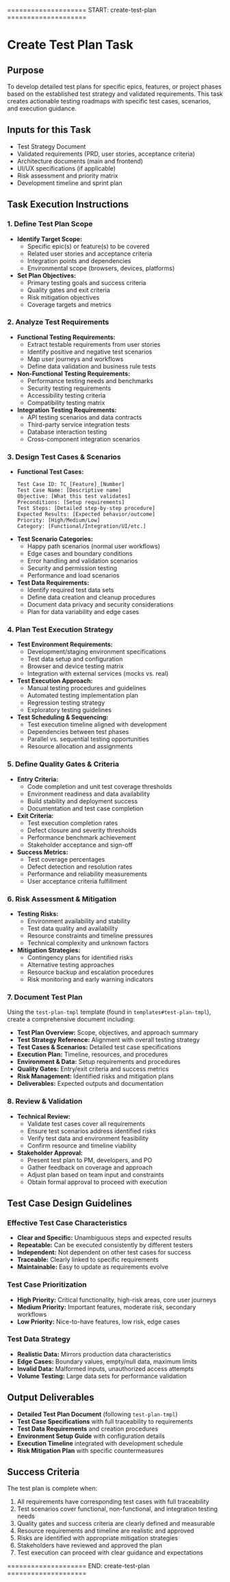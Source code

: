 ==================== START: create-test-plan ====================
# Create Test Plan Task

## Purpose

To develop detailed test plans for specific epics, features, or project phases based on the established test strategy and validated requirements. This task creates actionable testing roadmaps with specific test cases, scenarios, and execution guidance.

## Inputs for this Task

- Test Strategy Document
- Validated requirements (PRD, user stories, acceptance criteria)
- Architecture documents (main and frontend)
- UI/UX specifications (if applicable)
- Risk assessment and priority matrix
- Development timeline and sprint plan

## Task Execution Instructions

### 1. Define Test Plan Scope

- **Identify Target Scope:**
  - Specific epic(s) or feature(s) to be covered
  - Related user stories and acceptance criteria
  - Integration points and dependencies
  - Environmental scope (browsers, devices, platforms)
- **Set Plan Objectives:**
  - Primary testing goals and success criteria
  - Quality gates and exit criteria
  - Risk mitigation objectives
  - Coverage targets and metrics

### 2. Analyze Test Requirements

- **Functional Testing Requirements:**
  - Extract testable requirements from user stories
  - Identify positive and negative test scenarios
  - Map user journeys and workflows
  - Define data validation and business rule tests
- **Non-Functional Testing Requirements:**
  - Performance testing needs and benchmarks
  - Security testing requirements
  - Accessibility testing criteria
  - Compatibility testing matrix
- **Integration Testing Requirements:**
  - API testing scenarios and data contracts
  - Third-party service integration tests
  - Database interaction testing
  - Cross-component integration scenarios

### 3. Design Test Cases & Scenarios

- **Functional Test Cases:**
  ```
  Test Case ID: TC_[Feature]_[Number]
  Test Case Name: [Descriptive name]
  Objective: [What this test validates]
  Preconditions: [Setup requirements]
  Test Steps: [Detailed step-by-step procedure]
  Expected Results: [Expected behavior/outcome]
  Priority: [High/Medium/Low]
  Category: [Functional/Integration/UI/etc.]
  ```
- **Test Scenario Categories:**
  - Happy path scenarios (normal user workflows)
  - Edge cases and boundary conditions
  - Error handling and validation scenarios
  - Security and permission testing
  - Performance and load scenarios
- **Test Data Requirements:**
  - Identify required test data sets
  - Define data creation and cleanup procedures
  - Document data privacy and security considerations
  - Plan for data variability and edge cases

### 4. Plan Test Execution Strategy

- **Test Environment Requirements:**
  - Development/staging environment specifications
  - Test data setup and configuration
  - Browser and device testing matrix
  - Integration with external services (mocks vs. real)
- **Test Execution Approach:**
  - Manual testing procedures and guidelines
  - Automated testing implementation plan
  - Regression testing strategy
  - Exploratory testing guidelines
- **Test Scheduling & Sequencing:**
  - Test execution timeline aligned with development
  - Dependencies between test phases
  - Parallel vs. sequential testing opportunities
  - Resource allocation and assignments

### 5. Define Quality Gates & Criteria

- **Entry Criteria:**
  - Code completion and unit test coverage thresholds
  - Environment readiness and data availability
  - Build stability and deployment success
  - Documentation and test case completion
- **Exit Criteria:**
  - Test execution completion rates
  - Defect closure and severity thresholds
  - Performance benchmark achievement
  - Stakeholder acceptance and sign-off
- **Success Metrics:**
  - Test coverage percentages
  - Defect detection and resolution rates
  - Performance and reliability measurements
  - User acceptance criteria fulfillment

### 6. Risk Assessment & Mitigation

- **Testing Risks:**
  - Environment availability and stability
  - Test data quality and availability
  - Resource constraints and timeline pressures
  - Technical complexity and unknown factors
- **Mitigation Strategies:**
  - Contingency plans for identified risks
  - Alternative testing approaches
  - Resource backup and escalation procedures
  - Risk monitoring and early warning indicators

### 7. Document Test Plan

Using the `test-plan-tmpl` template (found in `templates#test-plan-tmpl`), create a comprehensive document including:

- **Test Plan Overview:** Scope, objectives, and approach summary
- **Test Strategy Reference:** Alignment with overall testing strategy
- **Test Cases & Scenarios:** Detailed test case specifications
- **Execution Plan:** Timeline, resources, and procedures
- **Environment & Data:** Setup requirements and procedures
- **Quality Gates:** Entry/exit criteria and success metrics
- **Risk Management:** Identified risks and mitigation plans
- **Deliverables:** Expected outputs and documentation

### 8. Review & Validation

- **Technical Review:**
  - Validate test cases cover all requirements
  - Ensure test scenarios address identified risks
  - Verify test data and environment feasibility
  - Confirm resource and timeline viability
- **Stakeholder Approval:**
  - Present test plan to PM, developers, and PO
  - Gather feedback on coverage and approach
  - Adjust plan based on team input and constraints
  - Obtain formal approval to proceed with execution

## Test Case Design Guidelines

### Effective Test Case Characteristics
- **Clear and Specific:** Unambiguous steps and expected results
- **Repeatable:** Can be executed consistently by different testers
- **Independent:** Not dependent on other test cases for success
- **Traceable:** Clearly linked to specific requirements
- **Maintainable:** Easy to update as requirements evolve

### Test Case Prioritization
- **High Priority:** Critical functionality, high-risk areas, core user journeys
- **Medium Priority:** Important features, moderate risk, secondary workflows
- **Low Priority:** Nice-to-have features, low risk, edge cases

### Test Data Strategy
- **Realistic Data:** Mirrors production data characteristics
- **Edge Cases:** Boundary values, empty/null data, maximum limits
- **Invalid Data:** Malformed inputs, unauthorized access attempts
- **Volume Testing:** Large data sets for performance validation

## Output Deliverables

- **Detailed Test Plan Document** (following `test-plan-tmpl`)
- **Test Case Specifications** with full traceability to requirements
- **Test Data Requirements** and creation procedures
- **Environment Setup Guide** with configuration details
- **Execution Timeline** integrated with development schedule
- **Risk Mitigation Plan** with specific countermeasures

## Success Criteria

The test plan is complete when:

1. All requirements have corresponding test cases with full traceability
2. Test scenarios cover functional, non-functional, and integration testing needs
3. Quality gates and success criteria are clearly defined and measurable
4. Resource requirements and timeline are realistic and approved
5. Risks are identified with appropriate mitigation strategies
6. Stakeholders have reviewed and approved the plan
7. Test execution can proceed with clear guidance and expectations

==================== END: create-test-plan ====================